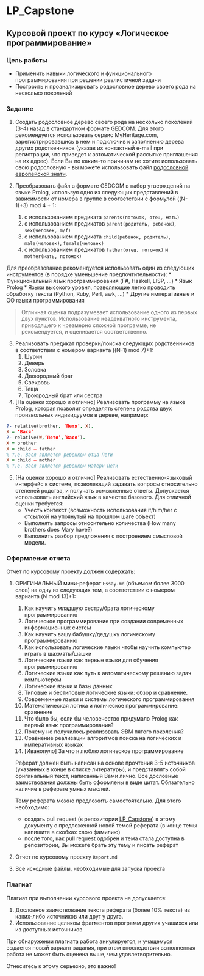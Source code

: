 # LP_Capstone

## Курсовой проект по курсу  «Логическое программирование» 
 
### Цель работы

  * Применить навыки логического и функционального программирования при решении реалистичной задачи
  * Построить и проанализировать родословное дерево своего рода на несколько поколений

### Задание

 1. Создать родословное дерево своего рода на несколько поколений (3-4) назад в стандартном формате GEDCOM. Для этого рекомендуется использовать сервис MyHeritage.com, зарегистрировавшись в нем и подключив к заполнению дерева других родственников (указав их контактный e-mail при регистрации, что приведет к автоматической рассылке приглашения на их адрес). Если Вы по каким-то причинам не хотите использовать свою родословную - вы можете использовать файл [родословной европейской знати](http://www.rusgenealog.ru/gedcom/royal_gen.zip).

 2. Преобразовать файл в формате GEDCOM в набор утверждений на языке Prolog, используя одно из следующих представлений в зависимости от номера в группе в соответствии с формулой ((N-1)+3) mod 4 + 1: 
    1. с использованием предиката `parents(потомок, отец, мать)` 
    2. с использованием предикатов `parent(родитель, ребенок)`, `sex(человек, m/f)` 
    3. с использованием предиката `child(ребенок, родитель)`, `male(человек)`, `female(человек)` 
    4. с использованием предикатов `father(отец, потомок)` и `mother(мать, потомок)`

 Для преобразование рекомендуется использовать один из следующих инструментов (в порядке уменьшение предпочтительности): 
    * Функциональный язык программирования (F#, Haskell, LISP, …)
    * Язык Prolog
    * Языки высокого уровня, позволяющие легко проводить обработку текста (Python, Ruby, Perl, awk, …) 
    * Другие императивные и ОО языки программирования

  > Отличная оценка подразумевает использование одного из первых двух пунктов. Использование неадекватного инструмента, приводящего к чрезмерно сложной программе, не рекомендуется, и оценивается соответственно. 

 3. Реализовать предикат проверки/поиска следующих родственников в соответствии с номером варианта ((N-1) mod 7)+1: 
     1. Шурин
     2. Деверь
     3. Золовка 
     4. Двоюродный брат 
     5. Свекровь 
     6. Теща 
     7. Троюродный брат или сестра 
 4. [На оценки хорошо и отлично]  Реализовать программу на языке Prolog, которая позволит определять степень родства двух произвольных индивидуумов в дереве, например: 
```prolog
?- relative(brother, ‘Петя’, X). 
X = ‘Вася’ 
?- relative(W,’Петя’,’Вася’). 
X = brother 
X = child – father     
% т.е. Вася является ребенком отца Пети 
X = child – mother  
% т.е. Вася является ребенком матери Пети 
```
 5. [На оценки хорошо и отлично] Реализовать естественно-языковый интерфейс к системе, позволяющий задавать вопросы относительно степеней родства, и получать осмысленные ответы. Допускается использовать английский язык в качестве базового.  Для отличной оценки требуется: 
    * Учесть контекст (возможность использования it/him/her с отсылкой на упоянутый на прошлом шаге объект)
    * Выполнять запросы относительно количества (How many brothers does Mary have?) 
    * Выполнить разбор предложения с построением смысловой модели. 

### Оформление отчета 

Отчет по курсовому проекту должен содержать: 

  1. ОРИГИНАЛЬНЫЙ мини-реферат `Essay.md` (объемом более 3000 слов) на одну из следующих тем, в соответствии с номером варианта (N mod 13)+1: 
      1. Как научить младшую сестру/брата логическому программированию 
      2. Логическое программирование при создании современных информационных систем 
      3. Как научить вашу бабушку/дедушку логическому программированию 
      4. Как использовать логические языки чтобы научить компьютер играть в шахматы/шашки 
      5. Логические языки как первые языки для обучения программированию 
      6. Логические языки как путь к автоматическому решению задач компьютером 
      7. Логические языки и базы данных 
      8. Типовые и бестиповые логические языки: обзор и сравнение. 
      9. Современные языки и системы логического программирования  
      10. Математическая логика и логическое программирование: сравнение 
      11. Что было бы, если бы человечество придумало Prolog как первый язык программирования? 
      12. Почему не получилось реализовать ЭВМ пятого поколения? 
      13. Сравнение реализации алгоритмов поиска на логических и императивных языках
      14. [Иванопуло] За что я люблю логическое программирование

     Реферат должен быть написан на основе прочтения 3-5 источников (указанных в конце в списке литературы), и представлять собой оригинальный текст, написанный Вами лично. Все дословные заимствования должны быть оформлены в виде цитат. Обязательно наличие в реферате умных мыслей.
     
     Тему реферата можно предложить самостоятельно. Для этого необходимо:
       - создать pull request (в репозитории [LP_Capstone](http://github.com/mailabs-education-lp/LP_Capstone)) к этому документу с предложенной новой темой реферата (в конце темы напишите в скобках свою фамилию)
       - после того, как pull request одобрен и тема стала доступна в репозитории, Вы можете брать эту тему и писать реферат

   2. Отчет по курсовому проекту `Report.md`
   3. Все исходные файлы, необходимые для запуска проекта

### Плагиат

Плагиат при выполнении курсового проекта не допускается: 

  1. Дословное заимствование текста реферата (более 10% текста) из каких-либо источников или друг у друга. 
  2. Использование целиком фрагментов программ других учащихся или из доступных источников 

При обнаружении плагиата работа аннулируется, и учащемуся выдается новый вариант задания, при этом впоследствии выполненная работа не может быть оценена выше, чем удовлетворительно. 

Отнеситесь к этому серьезно, это важно! 
